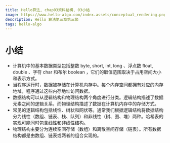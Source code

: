 ```yaml
---
title: Hello算法, chap03資料結構, 03小結
image: https://www.hello-algo.com/index.assets/conceptual_rendering.png
description: Hello 算法第三章第三節
tags: hello-algo
---
```


# 小结

- 计算机中的基本数据类型包括整数 byte, short, int, long 、浮点数 float, double 、字符 char 和布尔 boolean ，它们的取值范围取决于占用空间大小和表示方式。
- 当程序运行时，数据被存储在计算机内存中。每个内存空间都拥有对应的内存地址，程序通过这些内存地址访问数据。
- 数据结构可以从逻辑结构和物理结构两个角度进行分类。逻辑结构描述了数据元素之间的逻辑关系，而物理结构描述了数据在计算机内存中的存储方式。
- 常见的逻辑结构包括线性、树状和网状等。通常我们根据逻辑结构将数据结构分为线性（数组、链表、栈、队列）和非线性（树、图、堆）两种。哈希表的实现可能同时包含线性和非线性结构。
- 物理结构主要分为连续空间存储（数组）和离散空间存储（链表）。所有数据结构都是由数组、链表或两者的组合实现的。
